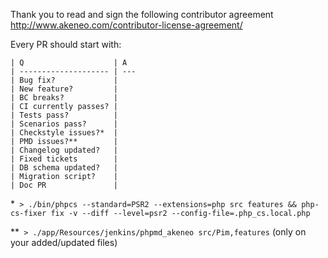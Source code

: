 Thank you to read and sign the following contributor agreement http://www.akeneo.com/contributor-license-agreement/

Every PR should start with:

```
| Q                    | A
| -------------------- | ---
| Bug fix?             |
| New feature?         |
| BC breaks?           |
| CI currently passes? |
| Tests pass?          |
| Scenarios pass?      |
| Checkstyle issues?*  |
| PMD issues?**        |
| Changelog updated?   |
| Fixed tickets        |
| DB schema updated?   |
| Migration script?    |
| Doc PR               |
```

*``` > ./bin/phpcs --standard=PSR2 --extensions=php src features && php-cs-fixer fix -v --diff --level=psr2 --config-file=.php_cs.local.php```

**``` > ./app/Resources/jenkins/phpmd_akeneo src/Pim,features``` (only on your added/updated files)
